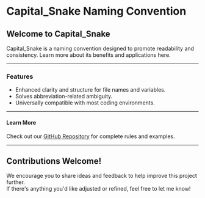 # Capital_Snake Naming Convention

## Welcome to Capital_Snake

Capital_Snake is a naming convention designed to promote readability and consistency. Learn more about its benefits and applications here.

---

### **Features**

- Enhanced clarity and structure for file names and variables.
- Solves abbreviation-related ambiguity.
- Universally compatible with most coding environments.

---

#### Learn More

Check out our [GitHub Repository](https://github.com/GoodRelax/Capital_Snake) for complete rules and examples.

---

## Contributions Welcome!

We encourage you to share ideas and feedback to help improve this project further.  
If there's anything you'd like adjusted or refined, feel free to let me know!
